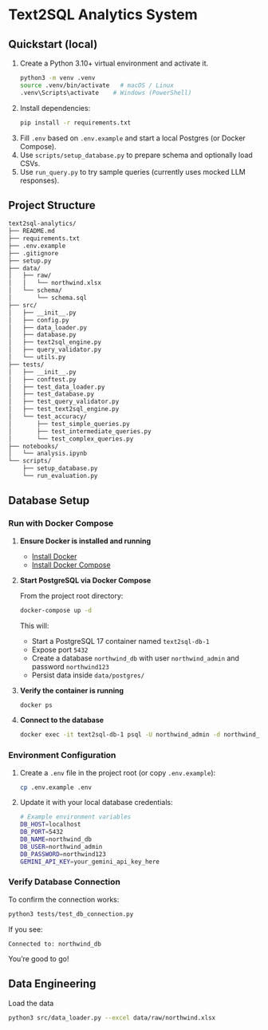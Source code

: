 # Text2SQL Analytics System

## Quickstart (local)

1. Create a Python 3.10+ virtual environment and activate it.
   ```bash
   python3 -m venv .venv
   source .venv/bin/activate   # macOS / Linux
   .venv\Scripts\activate    # Windows (PowerShell)
   ```
2. Install dependencies:
   ```bash
   pip install -r requirements.txt
   ```
3. Fill `.env` based on `.env.example` and start a local Postgres (or Docker Compose).
4. Use `scripts/setup_database.py` to prepare schema and optionally load CSVs.
5. Use `run_query.py` to try sample queries (currently uses mocked LLM responses).

## Project Structure

```bash
text2sql-analytics/
├── README.md
├── requirements.txt
├── .env.example
├── .gitignore
├── setup.py
├── data/
│   ├── raw/
│   │   └── northwind.xlsx
│   └── schema/
│       └── schema.sql
├── src/
│   ├── __init__.py
│   ├── config.py
│   ├── data_loader.py
│   ├── database.py
│   ├── text2sql_engine.py
│   ├── query_validator.py
│   └── utils.py
├── tests/
│   ├── __init__.py
│   ├── conftest.py
│   ├── test_data_loader.py
│   ├── test_database.py
│   ├── test_query_validator.py
│   ├── test_text2sql_engine.py
│   └── test_accuracy/
│       ├── test_simple_queries.py
│       ├── test_intermediate_queries.py
│       └── test_complex_queries.py
├── notebooks/
│   └── analysis.ipynb
└── scripts/
    ├── setup_database.py
    └── run_evaluation.py
```

## Database Setup

### Run with Docker Compose

1. **Ensure Docker is installed and running**

   - [Install Docker](https://docs.docker.com/get-docker/)
   - [Install Docker Compose](https://docs.docker.com/compose/install/)

2. **Start PostgreSQL via Docker Compose**

   From the project root directory:

   ```bash
   docker-compose up -d
   ```

   This will:

   - Start a PostgreSQL 17 container named `text2sql-db-1`
   - Expose port `5432`
   - Create a database `northwind_db` with user `northwind_admin` and password `northwind123`
   - Persist data inside `data/postgres/`

3. **Verify the container is running**

   ```bash
   docker ps
   ```

4. **Connect to the database**

   ```bash
   docker exec -it text2sql-db-1 psql -U northwind_admin -d northwind_db
   ```

### Environment Configuration

1. Create a `.env` file in the project root (or copy `.env.example`):

   ```bash
   cp .env.example .env
   ```

2. Update it with your local database credentials:

   ```bash
   # Example environment variables
   DB_HOST=localhost
   DB_PORT=5432
   DB_NAME=northwind_db
   DB_USER=northwind_admin
   DB_PASSWORD=northwind123
   GEMINI_API_KEY=your_gemini_api_key_here

   ```

### Verify Database Connection

To confirm the connection works:

```bash
python3 tests/test_db_connection.py
```

If you see:

```
Connected to: northwind_db
```

You’re good to go!

## Data Engineering

Load the data

```bash
python3 src/data_loader.py --excel data/raw/northwind.xlsx
```
